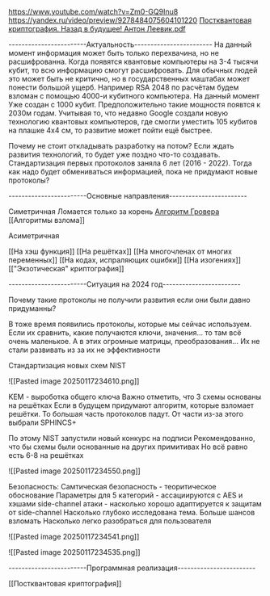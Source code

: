 https://www.youtube.com/watch?v=Zm0-GQ9Inu8
https://yandex.ru/video/preview/9278484075604101220
[Постквантовая криптография. Назад в будущее! Антон Леевик.pdf](file:///home/albert/Documents/Quantum/Постквантовая%20криптография.%20Назад%20в%20будущее!%20Антон%20Леевик.pdf)


------------------------Актуальность------------------------
На данный момент информация может быть только перехвачина, но не расшифрованна. Когда появятся квантовые компьютеры на 3-4 тысячи кубит, то всю информацию смогут расшифровать. Для обычных людей это может быть не критично, но в государственных маштабах может понести большой ущерб.
Например RSA 2048 по расчётам будем взломан с помощью 4000-и кубитного компьютера. На данный момент Уже создан с 1000 кубит.
Предположительно такие мощностя появтся к 2030м годам.
Учитывая то, что недавно Google создали новую технологию квантовых компьютеров, где смогли уместить 105 кубитов на плашке 4х4 см, то развитие может пойти ещё быстрее. 

Почему не стоит откладывать разработку на потом?
Если ждать развития технологий, то будет уже поздно что-то создавать. Стандартизация первых протоколов заняла 6 лет (2016 - 2022).  Тогда как надо будет обмениваться информацией, пока не придумают новые протоколы?


------------------------Основные направления------------------------

Симетричная
Ломается только за корень 
[Алгоритм Гровера](https://qapp.tech/help/grovers-algorithm)
[[Алгоритмы взлома]]


Асиметричная

[[На хэш функция]]
[[На решётках]]
[[На многочленах от многих переменных]]
[[На кодах, испраляющих ошибки]]
[[На изогениях]]
[["Экзотическая" криптография]]


------------------------Ситуация на 2024 год------------------------

Почему такие протоколы не получили развития если они были давно придуманны?

В тоже время появились протоколы, которые мы сейчас используем.
Если их сравнить, какие получаются ключи, значения... то там всё очень маленькое. А в этих огромные матрицы, преобразования... Их не стали развивать из за их не эффективности


Стандартизация новых схем NIST

![[Pasted image 20250117234610.png]]

KEM - выроботка общего ключа
Важно отметить, что 3 схемы основаны на решётках
Если в будущем придумают алгоритм, которые взломает решётки. То большая часть протоколов падут. 
От части из-за этого выбрали SPHINCS+

По этому NIST запустили новый конкурс на подписи
Рекомендованно, что бы схемы были основанные на других примитивах
Но всё равно есть 6-8 на решётках 


![[Pasted image 20250117234550.png]]

Безопасность:
	Самтическая безопасность - теоритическое обоснование 
	Параметры для 5 категорий - ассациируются с AES и хэшами 
	side-channel атаки - насколько хорошо адаптируется к защитам от side-channel
	Насколько глубоко исследована тема. Больше шансов взломать
	Насколько легко разобраться для пользователя


![[Pasted image 20250117234541.png]]



![[Pasted image 20250117234535.png]]



------------------------Программная реализация------------------------




[[Постквантовая криптография]]